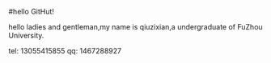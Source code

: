 #hello GitHut!

hello ladies and gentleman,my name is qiuzixian,a undergraduate of FuZhou University.


tel: 13055415855
qq: 1467288927
